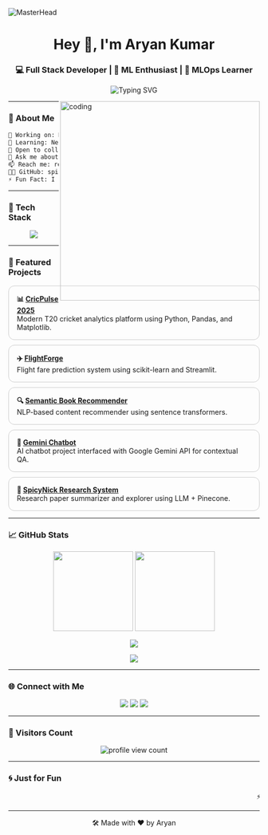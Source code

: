 ![MasterHead](https://repository-images.githubusercontent.com/588181932/e36ec678-7984-4cdd-8e4c-a3932772ff8e)

<h1 align="center">Hey 👋, I'm Aryan Kumar</h1>
<h3 align="center">💻 Full Stack Developer | 🧠 ML Enthusiast | 🚀 MLOps Learner</h3>

<p align="center">
  <img src="https://readme-typing-svg.demolab.com?font=Fira+Code&size=22&pause=1000&center=true&vCenter=true&width=480&lines=Crafting+Modern+Web+Apps+%F0%9F%92%BB;Building+Smart+ML+Systems+%F0%9F%96%A5%EF%B8%8F;Always+Learning%2C+Always+Evolving+%F0%9F%8C%90" alt="Typing SVG" />
</p>

<img align="right" alt="coding" width="400" src="https://cdn.dribbble.com/users/1059583/screenshots/4171367/coding-freak.gif" />

---

### 🧠 About Me

```txt
🔭 Working on: MLOps - Model Deployment & CI/CD
🌱 Learning: Next.js, Docker, Kubernetes, GCP, AWS
🤝 Open to collaborate on: Full Stack + ML projects
💬 Ask me about: MERN, ML, MLOps, React.js
📫 Reach me: rehan17400578@gmail.com
🧑‍💻 GitHub: spicynick111
⚡ Fun Fact: I code with lo-fi beats at midnight 🌙 and probably have more GitHub repos than unread WhatsApps! 😂
```

---

### 🚀 Tech Stack

<p align="center">
  <img src="https://skillicons.dev/icons?i=html,css,js,react,nodejs,express,mongodb,python,cpp,java,tailwind,docker,kubernetes,git,github,aws,postman,postgres,pandas,scikit-learn,vercel"/>
</p>

---

### 🌟 Featured Projects

<div align="center">

  <div align="left">

  <div style="border: 1px solid #ccc; border-radius: 12px; padding: 16px; margin-bottom: 10px;">
    <strong>📊 <a href="https://github.com/spicynick111/cricpulse-2025">CricPulse 2025</a></strong><br>
    Modern T20 cricket analytics platform using Python, Pandas, and Matplotlib.
  </div>

  <div style="border: 1px solid #ccc; border-radius: 12px; padding: 16px; margin-bottom: 10px;">
    <strong>✈️ <a href="https://github.com/spicynick111/FlightForge">FlightForge</a></strong><br>
    Flight fare prediction system using scikit-learn and Streamlit.
  </div>

  <div style="border: 1px solid #ccc; border-radius: 12px; padding: 16px; margin-bottom: 10px;">
    <strong>🔍 <a href="https://github.com/spicynick111/semantic_book_recommender">Semantic Book Recommender</a></strong><br>
    NLP-based content recommender using sentence transformers.
  </div>

  <div style="border: 1px solid #ccc; border-radius: 12px; padding: 16px; margin-bottom: 10px;">
    <strong>🤖 <a href="https://github.com/spicynick111/gemini-chatbot">Gemini Chatbot</a></strong><br>
    AI chatbot project interfaced with Google Gemini API for contextual QA.
  </div>

  <div style="border: 1px solid #ccc; border-radius: 12px; padding: 16px; margin-bottom: 10px;">
    <strong>🛫 <a href="https://github.com/spicynick111/SpicyNick-Research-System">SpicyNick Research System</a></strong><br>
    Research paper summarizer and explorer using LLM + Pinecone.
  </div>

</div>

</div>

---

### 📈 GitHub Stats

<p align="center">
  <img src="https://github-readme-stats.vercel.app/api?username=spicynick111&show_icons=true&theme=tokyonight" height="160px"/>
  <img src="https://github-readme-stats.vercel.app/api/top-langs/?username=spicynick111&layout=compact&theme=tokyonight" height="160px"/>
</p>

<p align="center">
  <img src="https://github-readme-streak-stats.herokuapp.com/?user=spicynick111&theme=tokyonight" />
</p>

<p align="center">
  <img src="https://github-readme-activity-graph.vercel.app/graph?username=spicynick111&theme=react-dark&hide_border=true&bg_color=0D1117&color=79C0FF&line=79C0FF&point=FFFFFF" />
</p>

---

### 🌐 Connect with Me

<p align="center">
  <a href="mailto:rehan17400578@gmail.com"><img src="https://img.shields.io/badge/Gmail-EA4335?style=for-the-badge&logo=gmail&logoColor=white"/></a>
  <a href="https://www.linkedin.com/in/aryan-kumar-gate2025"><img src="https://img.shields.io/badge/LinkedIn-0A66C2?style=for-the-badge&logo=linkedin&logoColor=white"/></a>
  <a href="https://github.com/spicynick111"><img src="https://img.shields.io/badge/GitHub-181717?style=for-the-badge&logo=github&logoColor=white"/></a>
</p>

---

### 👀 Visitors Count

<p align="center">
  <img src="https://komarev.com/ghpvc/?username=spicynick111&label=Profile+Views&color=0e75b6&style=for-the-badge" alt="profile view count" />
</p>

---

### 🌀 Just for Fun

<marquee behavior="scroll" direction="left" scrollamount="8">
⚡ Building Scalable Code &nbsp;&nbsp; 💡 Deploying Smart ML Apps &nbsp;&nbsp; 🌍 Ready for Real-World Dev Challenges &nbsp;&nbsp; ✨ Let's Create Together!
</marquee>

---

<p align="center">
  🛠️ Made with ❤️ by Aryan
</p>
